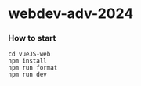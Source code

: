 # webdev-adv-2024

### How to start
    cd vueJS-web
    npm install
    npm run format
    npm run dev
